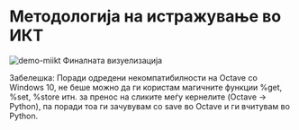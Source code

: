 # Методологија на истражување во ИКТ

![demo-miikt](https://user-images.githubusercontent.com/29215159/71376524-125a1c80-25c2-11ea-9850-1cc07e93cc07.png)
Финалната визуелизација

Забелешка: Поради одредени некомпатибилности на Octave со Windows 10, не беше можно да ги користам магичните функции %get, %set, %store итн.
за пренос на сликите меѓу кернелите (Octave -> Python), па поради тоа ги зачувувам со save во Octave и ги вчитувам во Python.
